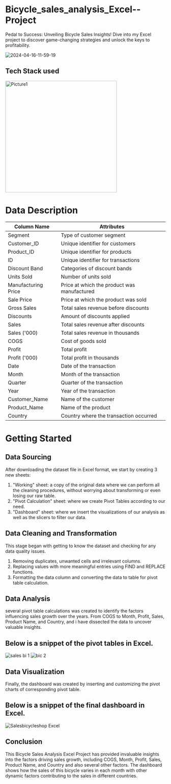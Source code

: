 # Bicycle_sales_analysis_Excel--Project
Pedal to Success: Unveiling Bicycle Sales Insights! Dive into my Excel project to discover game-changing strategies and unlock the keys to profitability. 

![2024-04-16-11-59-19](https://github.com/Abdulmalik25/Bicycle_sales_analysis_Excel--Project/assets/153974173/53f4ce47-8623-49d5-b45e-943bb40e4e71)

## Tech Stack used
<img src="https://github.com/Abdulmalik25/HBFC_Personal_Loan_Analysis_Excel-Project/assets/153974173/c69248d4-f54b-42af-9fd9-3b1d346ac291" alt="Picture1" width="350" height="350">

# Data Description

| Column Name    |          Attributes               |
|----------------|-----------------------------------|
| Segment        | Type of customer segment           |
| Customer_ID    | Unique identifier for customers   |
| Product_ID     | Unique identifier for products    |
| ID             | Unique identifier for transactions|
| Discount Band  | Categories of discount bands      |
| Units Sold     | Number of units sold              |
| Manufacturing Price | Price at which the product was manufactured|
| Sale Price     | Price at which the product was sold|
| Gross Sales    | Total sales revenue before discounts|
| Discounts      | Amount of discounts applied       |
| Sales          | Total sales revenue after discounts|
| Sales ('000)   | Total sales revenue in thousands |
| COGS           | Cost of goods sold               |
| Profit         | Total profit                     |
| Profit ('000)  | Total profit in thousands        |
| Date           | Date of the transaction          |
| Month          | Month of the transaction         |
| Quarter        | Quarter of the transaction       |
| Year           | Year of the transaction          |
| Customer_Name  | Name of the customer             |
| Product_Name   | Name of the product              |
| Country        | Country where the transaction occurred|


# Getting Started

## Data Sourcing
After downloading  the dataset file in Excel format, we start by creating 3 new sheets:
1.	"Working" sheet: a copy of the original data where we can perform all the cleaning procedures, without worrying about transforming or even losing our raw table.
2.	"Pivot Calculation" sheet: where we create Pivot Tables according to our need.
3.	"Dashboard" sheet: where we insert the visualizations of our analysis as well as the slicers to filter our data.

## Data Cleaning and Transformation
This stage began with getting to know the dataset and checking for any data quality issues.
1.	Removing duplicates, unwanted cells and irrelevant columns.
2.	Replacing values with more meaningful entries  using FIND and REPLACE functions.
3.	Formatting the data column and converting the data to table for pivot table calculation.

## Data Analysis
several pivot table calculations was created to identify the factors influencing sales growth over the years. From COGS to Month, Profit, Sales, Product Name, and Country, and i have  dissected the data to uncover valuable insights.

## Below is a snippet of the pivot tables in Excel.
![sales bi 1](https://github.com/Abdulmalik25/Bicycle_sales_analysis_Excel--Project/assets/153974173/0e6a8f39-dc90-4fa0-8dfb-7bc84a548980)
![bic 2](https://github.com/Abdulmalik25/Bicycle_sales_analysis_Excel--Project/assets/153974173/833b9bc1-17de-462f-b2c6-8bc8a6b9df8e)

## Data Visualization
Finally, the dashboard was created by inserting and  customizing the pivot charts of corresponding  pivot table.

## Below is a snippet of the final dashboard in Excel.
![Salesbicycleshop Excel](https://github.com/Abdulmalik25/Bicycle_sales_analysis_Excel--Project/assets/153974173/8fa89422-7799-4898-861b-d985000c88e9)

## Conclusion
 This Bicycle Sales Analysis Excel Project has provided invaluable insights into the factors driving sales growth, including COGS, Month, Profit, Sales, Product Name, and Country and also several other factors. The dashboard shows how the sales of this bicycle varies in each month with other dynamic factors contributing to the sales in different countries.




